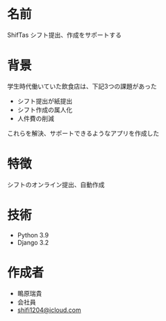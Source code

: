 # 名前
ShifTas シフト提出、作成をサポートする

# 背景
学生時代働いていた飲食店は、下記3つの課題があった
- シフト提出が紙提出
- シフト作成の属人化
- 人件費の削減

これらを解決、サポートできるようなアプリを作成した


# 特徴
シフトのオンライン提出、自動作成
 
# 技術
* Python 3.9
* Django 3.2

 
# 作成者 
* 鴫原瑞貴
* 会社員
* shifi1204@icloud.com
 
